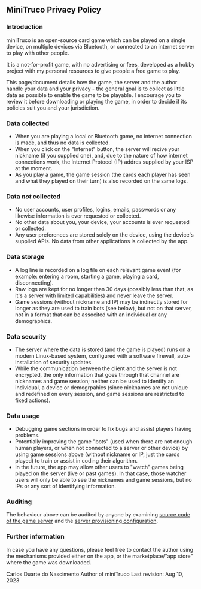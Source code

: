 ## MiniTruco Privacy Policy

### Introduction

miniTruco is an open-source card game which can be played on a single device, on multiple devices via Bluetooth, or connected to an internet server to play with other people.

It is a not-for-profit game, with no advertising or fees, developed as a hobby project with my personal resources to give people a free game to play.

This page/document details how the game, the server and the author handle your data and your privacy - the general goal is to collect as little data as possible to enable the game to be playable. I encourage you to review it before downloading or playing the game, in order to decide if its policies suit you and your jurisdiction.

### Data collected

- When you are playing a local or Bluetooth game, no internet connection is made, and thus no data is collected.
- When you click on the "Internet" button, the server will recive your nickname (if you supplied one), and, due to the nature of how internet connections work, the Internet Protocol (IP) addres supplied by your ISP at the moment.
- As you play a game, the game session (the cards each player has seen and what they played on their turn) is also recorded on the same logs.

### Data *not* collected
- No user accounts, user profiles, logins, emails, passwords or any likewise information is ever requested or collected.
- No other data about you, your device, your accounts is ever requested or collected.
- Any user preferences are stored solely on the device, using the device's supplied APIs. No data from other applications is collected by the app.

### Data storage
- A log line is recorded on a log file on each relevant game event (for example: entering a room, starting a game, playing a card, disconnecting).
- Raw logs are kept for no longer than 30 days (possibly less than that, as it's a server with limited capabilities) and never leave the server.
- Game sessions (without nickname and IP) may be indirectly stored for longer as they are used to train bots (see below), but not on that server, not in a format that can be associted with an individual or any demographics.

### Data security
- The server where the data is stored (and the game is played) runs on a modern Linux-based system, configured with a software firewall, auto-installation of security updates.
- While the communication between the client and the server is not encrypted, the only information that goes through that channel are nicknames and game session; neither can be used to identify an individual, a device or demogrpahics (since nicknames are not unique and redefined on every session, and game sessions are restricted to fixed actions).

### Data usage
- Debugging game sections in order to fix bugs and assist players having problems.
- Potentially improving the game "bots" (used when there are not enough human players, or when not connected to a server or other device) by using game sessions above (without nickname or IP, just the cards played) to train or assist in coding their algorithm.
- In the future, the app may allow other users to "watch" games being played on the server (live or past games). In that case, those watcher users will only be able to see the nicknames and game sessions, but no IPs or any sort of identifying information.

### Auditing
The behaviour above can be audited by anyone by examining [source code of the game server](https://github.com/chesterbr/minitruco-android/tree/main/server) and the [server provisioning configuration](https://github.com/chesterbr/chester-ansible-configs/blob/main/minitruco.yml).

### Further information

In case you have any questions, please feel free to contact the author using the mechanisms provided either on the app, or the marketplace/"app store" where the game was downloaded.

Carlos Duarte do Nascimento
Author of miniTruco
Last revision: Aug 10, 2023
